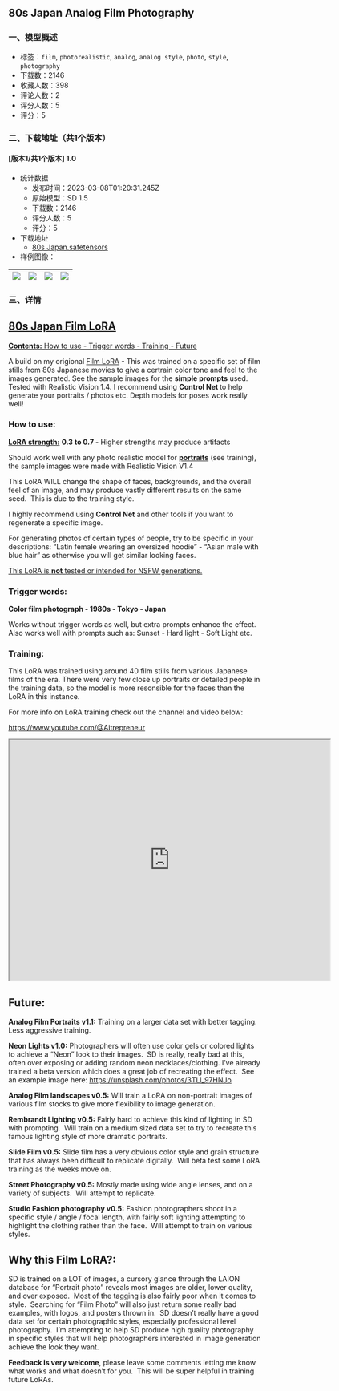 ## 80s Japan Analog Film Photography
### 一、模型概述

- 标签：`film`, `photorealistic`, `analog`, `analog style`, `photo`, `style`, `photography`
- 下载数：2146
- 收藏人数：398
- 评论人数：2
- 评分人数：5
- 评分：5

### 二、下载地址（共1个版本）

#### [版本1/共1个版本] 1.0

- 统计数据
  - 发布时间：2023-03-08T01:20:31.245Z
  - 原始模型：SD 1.5
  - 下载数：2146
  - 评分人数：5
  - 评分：5
- 下载地址
  - [80s Japan.safetensors](https://civitai.com/api/download/models/20006)
- 样例图像：

| <img src="https://image.civitai.com/xG1nkqKTMzGDvpLrqFT7WA/e0d74ac3-4b8b-4e16-9ff3-49c55fce3d00/width=450/211462.jpeg" /> | <img src="https://image.civitai.com/xG1nkqKTMzGDvpLrqFT7WA/29b846e3-dc25-44f6-0b74-80b12fd61300/width=450/211592.jpeg" /> | <img src="https://image.civitai.com/xG1nkqKTMzGDvpLrqFT7WA/666641d0-7f0f-4c4d-1689-59a9f1043400/width=450/211463.jpeg" /> | <img src="https://image.civitai.com/xG1nkqKTMzGDvpLrqFT7WA/cc0f2cf7-086f-4a4f-643a-2c4efb4d8500/width=450/211461.jpeg" /> |
| ---- | ---- | ---- | ---- |


### 三、详情
<h2><strong><u>80s Japan Film LoRA</u></strong></h2><p><strong><u>Contents:</u></strong><u> How to use - Trigger words - Training - Future</u></p><p>A build on my origional <a target="_blank" rel="ugc" href="https://civitai.com/models/14826">Film LoRA</a> - This was trained on a specific set of film stills from 80s Japanese movies to give a certrain color tone and feel to the images generated.  See the sample images for the <strong>simple prompts</strong> used.  Tested with Realistic Vision 1.4.  I recommend using <strong>Control Net </strong>to help generate your portraits / photos etc.  Depth models for poses work really well!</p><h3><strong>How to use:</strong></h3><p><strong><u>LoRA strength:</u></strong> <strong>0.3 to 0.7 </strong>- Higher strengths may produce artifacts</p><p>Should work well with any photo realistic model for <strong><u>portraits</u></strong> (see training), the sample images were made with Realistic Vision V1.4</p><p>This LoRA WILL change the shape of faces, backgrounds, and the overall feel of an image, and may produce vastly different results on the same seed.  This is due to the training style.</p><p>I highly recommend using <strong>Control Net</strong> and other tools if you want to regenerate a specific image.</p><p>For generating photos of certain types of people, try to be specific in your descriptions: “Latin female wearing an oversized hoodie” - “Asian male with blue hair” as otherwise you will get similar looking faces.</p><p><u>This LoRA is </u><strong><u>not</u></strong><u> tested or intended for NSFW generations.</u></p><h3><strong>Trigger words:</strong></h3><p><strong>Color film photograph - 1980s - Tokyo - Japan</strong></p><p>Works without trigger words as well, but extra prompts enhance the effect. Also works well with prompts such as: Sunset - Hard light - Soft Light etc.</p><h3><strong>Training:</strong></h3><p>This LoRA was trained using around 40 film stills from various Japanese films of the era. There were very few close up portraits or detailed people in the training data, so the model is more resonsible for the faces than the LoRA in this instance.  </p><p>For more info on LoRA training check out the channel and video below:</p><p><a target="_blank" rel="ugc" href="https://www.youtube.com/@Aitrepreneur"><u>https://www.youtube.com/@Aitrepreneur</u></a></p><div data-youtube-video><iframe allowfullscreen="true" autoplay="false" disablekbcontrols="false" enableiframeapi="false" endtime="0" ivloadpolicy="0" loop="false" modestbranding="false" origin playlist src="https://www.youtube.com/embed/7m522D01mh0" start="0" width="640" height="480"></iframe></div><h2>Future:</h2><p><strong>Analog Film Portraits v1.1:</strong> Training on a larger data set with better tagging.  Less aggressive training.</p><p><strong>Neon Lights v1.0:</strong> Photographers will often use color gels or colored lights to achieve a “Neon” look to their images.  SD is really, really bad at this, often over exposing or adding random neon necklaces/clothing. I’ve already trained a beta version which does a great job of recreating the effect.  See an example image here: <a target="_blank" rel="ugc" href="https://unsplash.com/photos/3TLl_97HNJo"><u>https://unsplash.com/photos/3TLl_97HNJo</u></a></p><p><strong>Analog Film landscapes v0.5:</strong> Will train a LoRA on non-portrait images of various film stocks to give more flexibility to image generation.</p><p><strong>Rembrandt Lighting v0.5:</strong> Fairly hard to achieve this kind of lighting in SD with prompting.  Will train on a medium sized data set to try to recreate this famous lighting style of more dramatic portraits.</p><p><strong>Slide Film v0.5:</strong> Slide film has a very obvious color style and grain structure that has always been difficult to replicate digitally.  Will beta test some LoRA training as the weeks move on.</p><p><strong>Street Photography v0.5:</strong> Mostly made using wide angle lenses, and on a variety of subjects.  Will attempt to replicate.</p><p><strong>Studio Fashion photography v0.5:</strong> Fashion photographers shoot in a specific style / angle / focal length, with fairly soft lighting attempting to highlight the clothing rather than the face.  Will attempt to train on various styles.</p><h2>Why this Film LoRA?:</h2><p>SD is trained on a LOT of images, a cursory glance through the LAION database for “Portrait photo” reveals most images are older, lower quality, and over exposed.  Most of the tagging is also fairly poor when it comes to style.  Searching for “Film Photo” will also just return some really bad examples, with logos, and posters thrown in.  SD doesn’t really have a good data set for certain photographic styles, especially professional level photography.  I’m attempting to help SD produce high quality photography in specific styles that will help photographers interested in image generation achieve the look they want.</p><p><strong>Feedback is very welcome</strong>, please leave some comments letting me know what works and what doesn’t for you.  This will be super helpful in training future LoRAs.</p>